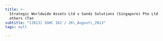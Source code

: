 ```yaml
---
title: >-
  Strategic Worldwide Assets Ltd v Sandz Solutions (Singapore) Pte Ltd and
  others (Tan
subtitle: "[2013] SGHC 162 / 26\_August\_2013"
tags: null

---
```


